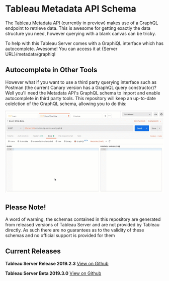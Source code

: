 # Tableau Metadata API Schema
 
The [Tableau Metadata API](https://help.tableau.com/v0.0/api/metadata_api/en-us/docs/meta_api_start.html) (currently in preview) makes use of a GraphQL endpoint to retrieve data. This is awesome for getting exactly the data structure you need, however querying with a blank canvas can be tricky.

To help with this Tableau Server comes with a GraphiQL interface which has autocomplete. Awesome! You can access it at {Server URL}/metadata/graphiql

## Autocomplete in Other Tools

However what if you want to use a third party querying interface such as Postman (the current Canary version has a GraphQL query constructor)? Well you'll need the Metadata API's GraphQL schema to import and enable autocomplete in third party tools. This repository will keep an up-to-date colelction of the GraphQL schema, allowing you to do this:

![Postman Autocomplete](https://github.com/TheInformationLab/Tableau-MetadataAPI-Schema/raw/master/GIFs/Postman%20Autocomplete.gif)

## Please Note!

A word of warning, the schemas contained in this repository are generated from released versions of Tableau Server and are not provided by Tableau directly. As such there are no guarantees as to the validity of these schemas and no official support is provided for them

## Current Releases

**Tableau Server Release 2019.2.3** [View on Github](https://github.com/TheInformationLab/Tableau-MetadataAPI-Schema/blob/master/2019.2.3.schema)

**Tableau Server Beta 2019.3.0** [View on Github](https://github.com/TheInformationLab/Tableau-MetadataAPI-Schema/blob/master/2019.3.0-Beta.schema)
